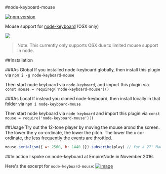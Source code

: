 #node-keyboard-mouse

[![npm version](https://badge.fury.io/js/node-keyboard-mouse.svg)](https://badge.fury.io/js/node-keyboard-mouse) 

Mouse support for [node-keyboard](https://github.com/justinjmoses/node-keyboard) (OSX only)

![](https://media.giphy.com/media/x89OxwJoMl5GE/giphy.gif)

> Note: This currently only supports OSX due to limited mouse support in node.

##Installation

###As Global
If you installed node-keyboard globally, then install this plugin via `npm i -g node-keyboard-mouse`

Then start node keyboard via `node-keyboard`, and import this plugin via `const mouse = requireg('node-keyboard-mouse')()`

###As Local
If instead you cloned node-keyboard, then install locally in that folder via `npm i node-keyboard-mouse`

Then start node keyboard via `node keyboard` and import this plugin via `const mouse = require('node-keyboard-mouse')()`

##Usage
Try out the 12-tone player by moving the mouse arond the screen. The lower the y co-ordinate, the lower the pitch. The lower the x co-ordinate, the less frequently the events are throttled.

```javascript
mouse.serialism({ w: 2560, h: 1440 )}).subscribe(play) // for a 27" Mac Display (ignore retina aspect - i.e. DPI - when selecting this)
```

##In action
I spoke on node-keyboard at EmpireNode in November 2016.

Here's the excerpt for `node-keyboard-mouse`:
[![image](https://cloud.githubusercontent.com/assets/799038/20642880/e21b0b90-b3e8-11e6-8053-9271e7bff99c.png)](https://youtu.be/Wa5-DePTWdA?t=1210)
